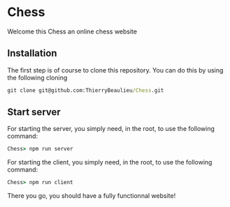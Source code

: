 # Chess

Welcome this Chess an online chess website

## Installation
The first step is of course to clone this repository. You can do this by using the following cloning 

```bat
git clone git@github.com:ThierryBeaulieu/Chess.git
```

## Start server

For starting the server, you simply need, in the root, to use the following command:
```bat
Chess> npm run server
```

For starting the client, you simply need, in the root, to use the following command:
```bat
Chess> npm run client
```

There you go, you should have a fully functionnal website!
